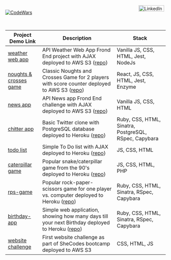 <!-- <a href="https://www.linkedin.com/in/yaroslava-yates-629517221/">
<img src="https://i.postimg.cc/x18crzfP/linkedin-logo.webp" alt="linkedin" hspace="50" height="22" width="82" align="right"></a> -->

<a href="https://www.linkedin.com/in/yaroslava-yates-629517221/">
  <img src="https://img.shields.io/static/v1?label=Linked&message=In&color=286fc7" alt="LinkedIn" hspace="5" height="20" width="80" align="right"></a>

<a href="https://www.codewars.com/users/amfibiya17" > ![CodeWars](https://www.codewars.com/users/amfibiya17/badges/small) </a>


<br>

| Project<br>Demo Link | Description | Stack |
| ------------- | ------------- | ------------- |
| [weather web app](http://weather--app.s3-website.eu-west-2.amazonaws.com/) | API Weather Web App Frond End project with AJAX deployed to AWS S3 ([repo](https://github.com/amfibiya17/weather-app)) | Vanilla JS, CSS, HTML, Jest, NodeJs |
| [noughts & crosses game](http://noughts-and-crosses.s3-website.eu-west-2.amazonaws.com/) | Classic Noughts and Crosses Game for 2 players with score counter deployed to AWS S3 ([repo](https://github.com/amfibiya17/noughts-and-crosses)) | React, JS, CSS, HTML, Jest, Enzyme |
| [news app](http://news-app-challenge.s3-website.eu-west-2.amazonaws.com/) | API News app Frond End challenge with AJAX deployed to AWS S3 ([repo](https://github.com/amfibiya17/news-summary-challenge)) | Vanilla JS, CSS, HTML |
| [chitter app](https://chitter---app.herokuapp.com/signup)   | Basic Twitter clone with PostgreSQL database deployed to Heroku ([repo](https://github.com/amfibiya17/chitter-challenge)) | Ruby, CSS, HTML, Sinatra, PostgreSQL, RSpec, Capybara |
| [todo list](https://todo--list--challenge.herokuapp.com/) | Simple To Do list with AJAX  deployed to Heroku ([repo](https://github.com/amfibiya17/notes-app)) | JS, CSS, HTML |
| [caterpillar game](https://caterpillar-game.herokuapp.com/)  | Popular snake/caterpillar game from the 90's deployed to Heroku ([repo](https://github.com/amfibiya17/caterpillar-game)) | JS, CSS, HTML, PHP |
| [rps-game](https://rock---paper---scissors.herokuapp.com/)  | Popular rock-paper-scissors game for one player vs. computer deployed to Heroku ([repo](https://github.com/amfibiya17/rps-challenge)) | Ruby, CSS, HTML, Sinatra, RSpec, Capybara
| [birthday-app](https://birth-day-app.herokuapp.com/)  | Simple web application, showing how many days till your next Birthday deployed to Heroku ([repo](https://github.com/amfibiya17/Birthday-App)) | Ruby, CSS, HTML, Sinatra, RSpec, Capybara
| [website challenge](https://shecodesproject2020.s3.eu-west-2.amazonaws.com/new_site.html) | First website challenge as part of SheCodes bootcamp deployed to AWS S3 | CSS, HTML, JS |

